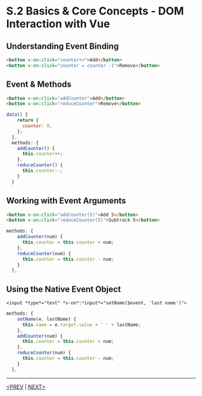 # S.2 Basics & Core Concepts - DOM Interaction with Vue

## Understanding Event Binding

```html
<button v-on:click="counter++">Add</button>
<button v-on:click="counter = counter -1">Remove</button>
```

## Event & Methods

```html
<button v-on:click="addCounter">Add</button>
<button v-on:click="reduceCounter">Remove</button>
```

```jsx
data() {
    return {
      counter: 0,
    };
  },
  methods: {
    addCounter() {
      this.counter++;
    },
    reduceCounter() {
      this.counter--;
    }
  }
```

## Working with Event Arguments

```html
<button v-on:click="addCounter(5)">Add 5</button>
<button v-on:click="reduceCounter(5)">Subtrack 5</button>
```

```jsx
methods: {
    addCounter(num) {
      this.counter = this.counter + num;
    },
    reduceCounter(num) {
      this.counter = this.counter - num;
    }
  },
```

## Using the Native Event Object

`<input *type*="text" *v-on*:*input*="setName($event, 'last name')">`

```jsx
methods: {
    setName(e, lastName) {
      this.name = e.target.value + ' ' + lastName;
    },
    addCounter(num) {
      this.counter = this.counter + num;
    },
    reduceCounter(num) {
      this.counter = this.counter - num;
    }
  },
```

---

[<PREV](./230514.md) | [NEXT>](./230517.md)
